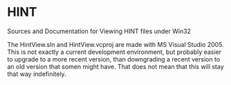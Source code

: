 # HINT
Sources and Documentation for Viewing HINT files under Win32

The HintView.sln and HintView.vcproj are made with MS Visual Studio 2005.
This is not exactly a current development environment, but probably easier
to upgrade to a more recent version, than downgrading a recent version
to an old version that somen might have. That does not mean that this
will stay that way indefinitely.

